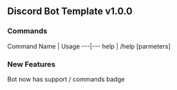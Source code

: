 ## Discord Bot Template v1.0.0

### Commands

Command Name | Usage
\---|---
help | /help \[parmeters]

### New Features

Bot now has support / commands badge
